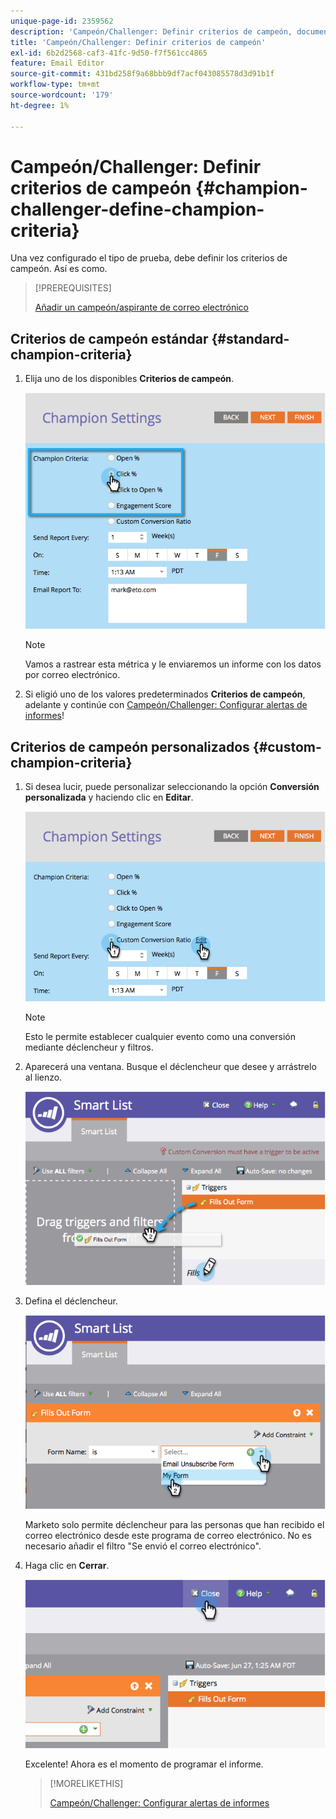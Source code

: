 ```yaml
---
unique-page-id: 2359562
description: 'Campeón/Challenger: Definir criterios de campeón, documentación de Marketo: documentación del producto'
title: 'Campeón/Challenger: Definir criterios de campeón'
exl-id: 6b2d2568-caf3-41fc-9d50-f7f561cc4865
feature: Email Editor
source-git-commit: 431bd258f9a68bbb9df7acf043085578d3d91b1f
workflow-type: tm+mt
source-wordcount: '179'
ht-degree: 1%

---
```


# Campeón/Challenger: Definir criterios de campeón {#champion-challenger-define-champion-criteria}

Una vez configurado el tipo de prueba, debe definir los criterios de campeón. Así es como.

>[!PREREQUISITES]
>
>[Añadir un campeón/aspirante de correo electrónico](/help/marketo/product-docs/email-marketing/general/functions-in-the-editor/email-tests-champion-challenger/add-an-email-champion-challenger.md)

## Criterios de campeón estándar {#standard-champion-criteria}

1. Elija uno de los disponibles **Criterios de campeón**.

   ![](assets/image2014-9-15-13-3a1-3a15.png)

   >[!NOTE]
   >
   >Vamos a rastrear esta métrica y le enviaremos un informe con los datos por correo electrónico.

1. Si eligió uno de los valores predeterminados **Criterios de campeón**, adelante y continúe con [Campeón/Challenger: Configurar alertas de informes](/help/marketo/product-docs/email-marketing/general/functions-in-the-editor/email-tests-champion-challenger/champion-challenger-configure-report-alerts.md)!

## Criterios de campeón personalizados {#custom-champion-criteria}

1. Si desea lucir, puede personalizar seleccionando la opción **Conversión personalizada** y haciendo clic en **Editar**.

   ![](assets/image2014-9-15-13-3a2-3a52.png)

   >[!NOTE]
   >
   >Esto le permite establecer cualquier evento como una conversión mediante déclencheur y filtros.

1. Aparecerá una ventana. Busque el déclencheur que desee y arrástrelo al lienzo.

   ![](assets/image2014-9-15-13-3a3-3a38.png)

1. Defina el déclencheur.

   ![](assets/image2014-9-15-13-3a3-3a54.png)

   Marketo solo permite déclencheur para las personas que han recibido el correo electrónico desde este programa de correo electrónico. No es necesario añadir el filtro &quot;Se envió el correo electrónico&quot;.

1. Haga clic en **Cerrar**.

   ![](assets/image2014-9-15-13-3a4-3a7.png)

   Excelente! Ahora es el momento de programar el informe.

   >[!MORELIKETHIS]
   >
   >[Campeón/Challenger: Configurar alertas de informes](/help/marketo/product-docs/email-marketing/general/functions-in-the-editor/email-tests-champion-challenger/champion-challenger-configure-report-alerts.md)
